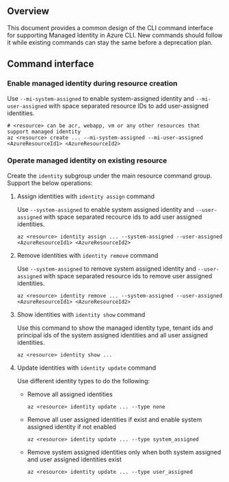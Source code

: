 ## Overview
This document provides a common design of the CLI command interface for supporting Managed Identity in Azure CLI. New commands should follow it while existing commands can stay the same before a deprecation plan.

## Command interface

### Enable managed identity during resource creation
Use `--mi-system-assigned` to enable system-assigned identity and `--mi-user-assigned` with space separated resource IDs to add user-assigned identities.

```
# <resource> can be acr, webapp, vm or any other resources that support managed identity
az <resource> create ... --mi-system-assigned --mi-user-assigned <AzureResourceId1> <AzureResourceId2>
```

### Operate managed identity on existing resource
Create the `identity` subgroup under the main resource command group. Support the below operations:

1. Assign identities with `identity assign` command

    Use `--system-assigned` to enable system assigned identity and `--user-assigned` with space separated recource ids to add user assigned identities.
    ```
    az <resource> identity assign ... --system-assigned --user-assigned <AzureResourceId1> <AzureResourceId2>
    ```
2. Remove identities with `identity remove` command

    Use `--system-assigned` to remove system assigned identity and `--user-assigned` with space separated resource ids to remove user assigned identities.
    ```
    az <resource> identity remove ... --system-assigned --user-assigned <AzureResourceId1> <AzureResourceId2>
    ```
3. Show identities with `identity show` command

    Use this command to show the managed identity type, tenant ids and principal ids of the system assigned identities and all user assigned identities.
    ```
    az <resource> identity show ...
    ```
4. Update identities with `identity update` command

    Use different identity types to do the following:
    - Remove all assigned identities
        ```
        az <resource> identity update ... --type none
        ```
    - Remove all user assigned identities if exist and enable system assigned identity if not enabled
        ```
        az <resource> identity update ... --type system_assigned
        ```
    - Remove system assigned identities only when both system assigned and user assigned identities exist
        ```
        az <resource> identity update ... --type user_assigned
        ```
